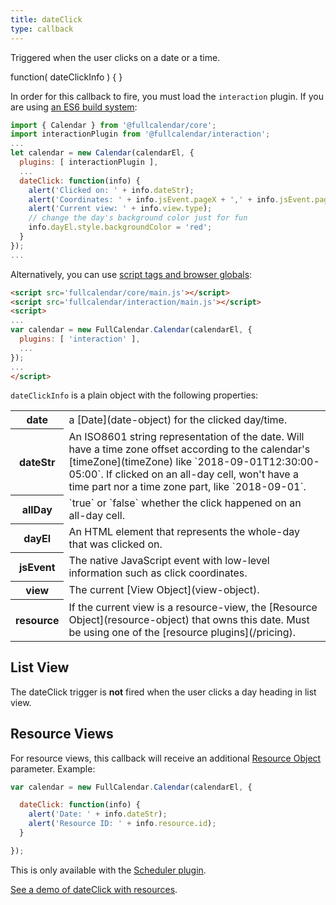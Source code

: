```yaml
---
title: dateClick
type: callback
---
```


Triggered when the user clicks on a date or a time.

<div class='spec' markdown='1'>
function( dateClickInfo ) { }
</div>

In order for this callback to fire, you must load the `interaction` plugin. If you are using [an ES6 build system](initialize-es6):

```js
import { Calendar } from '@fullcalendar/core';
import interactionPlugin from '@fullcalendar/interaction';
...
let calendar = new Calendar(calendarEl, {
  plugins: [ interactionPlugin ],
  ...
  dateClick: function(info) {
    alert('Clicked on: ' + info.dateStr);
    alert('Coordinates: ' + info.jsEvent.pageX + ',' + info.jsEvent.pageY);
    alert('Current view: ' + info.view.type);
    // change the day's background color just for fun
    info.dayEl.style.backgroundColor = 'red';
  }
});
...
```

Alternatively, you can use [script tags and browser globals](initialize-globals):

```html
<script src='fullcalendar/core/main.js'></script>
<script src='fullcalendar/interaction/main.js'></script>
<script>
...
var calendar = new FullCalendar.Calendar(calendarEl, {
  plugins: [ 'interaction' ],
  ...
});
...
</script>
```

`dateClickInfo` is a plain object with the following properties:

<table>

<tr>
<th>date</th>
<td markdown='1'>
a [Date](date-object) for the clicked day/time.
</td>
</tr>

<tr>
<th>dateStr</th>
<td markdown='1'>
An ISO8601 string representation of the date. Will have a time zone offset according to the calendar's [timeZone](timeZone) like `2018-09-01T12:30:00-05:00`. If clicked on an all-day cell, won't have a time part nor a time zone part, like `2018-09-01`.
</td>
</tr>

<tr>
<th>allDay</th>
<td markdown='1'>
`true` or `false` whether the click happened on an all-day cell.
</td>
</tr>

<tr>
<th>dayEl</th>
<td markdown='1'>
An HTML element that represents the whole-day that was clicked on.
</td>
</tr>

<tr>
<th>jsEvent</th>
<td markdown='1'>
The native JavaScript event with low-level information such as click coordinates.
</td>
</tr>

<tr>
<th>view</th>
<td markdown='1'>
The current [View Object](view-object).
</td>
</tr>

<tr>
<th>resource</th>
<td markdown='1'>
If the current view is a resource-view, the [Resource Object](resource-object) that owns this date. Must be using one of the [resource plugins](/pricing).
</td>
</tr>

</table>


## List View

The dateClick trigger is **not** fired when the user clicks a day heading in list view.


## Resource Views

For resource views, this callback will receive an additional [Resource Object](resource-object) parameter. Example:

```js
var calendar = new FullCalendar.Calendar(calendarEl, {

  dateClick: function(info) {
    alert('Date: ' + info.dateStr);
    alert('Resource ID: ' + info.resource.id);
  }

});
```

This is only available with the [Scheduler plugin](/pricing).

[See a demo of dateClick with resources](date-clicking-selecting-resource-demo).
